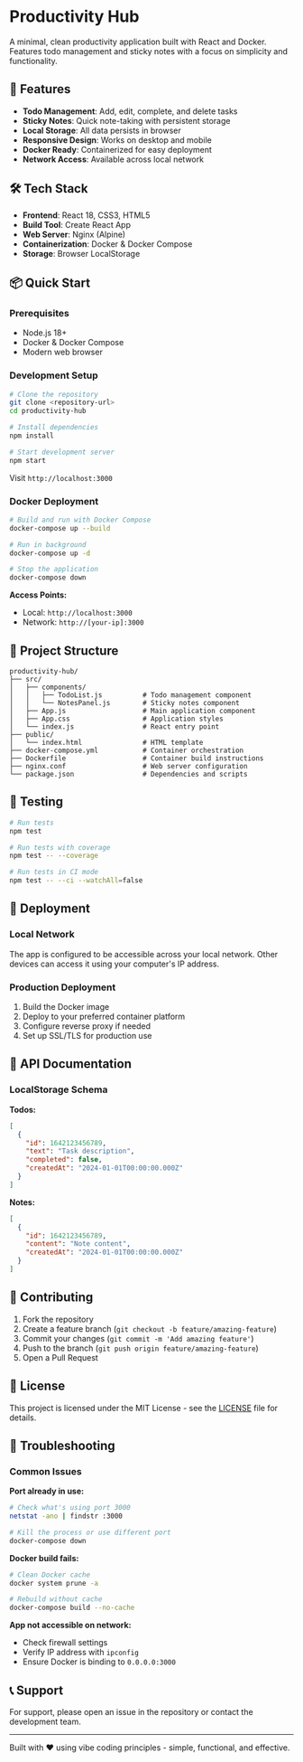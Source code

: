 # Productivity Hub

A minimal, clean productivity application built with React and Docker. Features todo management and sticky notes with a focus on simplicity and functionality.

## 🚀 Features

- **Todo Management**: Add, edit, complete, and delete tasks
- **Sticky Notes**: Quick note-taking with persistent storage
- **Local Storage**: All data persists in browser
- **Responsive Design**: Works on desktop and mobile
- **Docker Ready**: Containerized for easy deployment
- **Network Access**: Available across local network

## 🛠️ Tech Stack

- **Frontend**: React 18, CSS3, HTML5
- **Build Tool**: Create React App
- **Web Server**: Nginx (Alpine)
- **Containerization**: Docker & Docker Compose
- **Storage**: Browser LocalStorage

## 📦 Quick Start

### Prerequisites
- Node.js 18+
- Docker & Docker Compose
- Modern web browser

### Development Setup

```bash
# Clone the repository
git clone <repository-url>
cd productivity-hub

# Install dependencies
npm install

# Start development server
npm start
```

Visit `http://localhost:3000`

### Docker Deployment

```bash
# Build and run with Docker Compose
docker-compose up --build

# Run in background
docker-compose up -d

# Stop the application
docker-compose down
```

**Access Points:**
- Local: `http://localhost:3000`
- Network: `http://[your-ip]:3000`

## 📁 Project Structure

```
productivity-hub/
├── src/
│   ├── components/
│   │   ├── TodoList.js          # Todo management component
│   │   └── NotesPanel.js        # Sticky notes component
│   ├── App.js                   # Main application component
│   ├── App.css                  # Application styles
│   └── index.js                 # React entry point
├── public/
│   └── index.html               # HTML template
├── docker-compose.yml           # Container orchestration
├── Dockerfile                   # Container build instructions
├── nginx.conf                   # Web server configuration
└── package.json                 # Dependencies and scripts
```

## 🧪 Testing

```bash
# Run tests
npm test

# Run tests with coverage
npm test -- --coverage

# Run tests in CI mode
npm test -- --ci --watchAll=false
```

## 🚀 Deployment

### Local Network
The app is configured to be accessible across your local network. Other devices can access it using your computer's IP address.

### Production Deployment
1. Build the Docker image
2. Deploy to your preferred container platform
3. Configure reverse proxy if needed
4. Set up SSL/TLS for production use

## 📖 API Documentation

### LocalStorage Schema

**Todos:**
```json
[
  {
    "id": 1642123456789,
    "text": "Task description",
    "completed": false,
    "createdAt": "2024-01-01T00:00:00.000Z"
  }
]
```

**Notes:**
```json
[
  {
    "id": 1642123456789,
    "content": "Note content",
    "createdAt": "2024-01-01T00:00:00.000Z"
  }
]
```

## 🤝 Contributing

1. Fork the repository
2. Create a feature branch (`git checkout -b feature/amazing-feature`)
3. Commit your changes (`git commit -m 'Add amazing feature'`)
4. Push to the branch (`git push origin feature/amazing-feature`)
5. Open a Pull Request

## 📄 License

This project is licensed under the MIT License - see the [LICENSE](LICENSE) file for details.

## 🐛 Troubleshooting

### Common Issues

**Port already in use:**
```bash
# Check what's using port 3000
netstat -ano | findstr :3000

# Kill the process or use different port
docker-compose down
```

**Docker build fails:**
```bash
# Clean Docker cache
docker system prune -a

# Rebuild without cache
docker-compose build --no-cache
```

**App not accessible on network:**
- Check firewall settings
- Verify IP address with `ipconfig`
- Ensure Docker is binding to `0.0.0.0:3000`

## 📞 Support

For support, please open an issue in the repository or contact the development team.

---

Built with ❤️ using vibe coding principles - simple, functional, and effective.